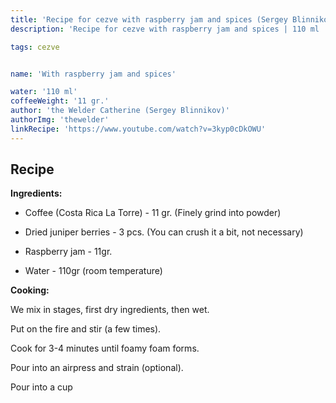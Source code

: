 ```yaml
---
title: 'Recipe for cezve with raspberry jam and spices (Sergey Blinnikov)'
description: 'Recipe for cezve with raspberry jam and spices | 110 ml | 11 gr.'

tags: cezve


name: 'With raspberry jam and spices'

water: '110 ml'
coffeeWeight: '11 gr.'
author: 'the Welder Catherine (Sergey Blinnikov)'
authorImg: 'thewelder'
linkRecipe: 'https://www.youtube.com/watch?v=3kyp0cDkOWU'
---
```


## Recipe


__Ingredients:__

- Coffee (Costa Rica La Torre) - 11 gr. (Finely grind into powder)

- Dried juniper berries - 3 pcs. (You can crush it a bit, not necessary)

- Raspberry jam - 11gr.

- Water - 110gr (room temperature)

__Cooking:__

We mix in stages, first dry ingredients, then wet.

Put on the fire and stir (a few times).

Cook for 3-4 minutes until foamy foam forms.

Pour into an airpress and strain (optional).

Pour into a cup
